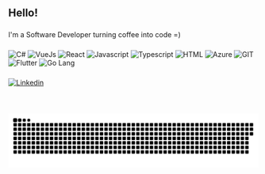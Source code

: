 <h2 align="left">Hello!</h2>

###

<p align="left">I'm a Software Developer turning coffee into code =)</p>

###

###

<div align="left">
  <img src="https://cdn.jsdelivr.net/gh/devicons/devicon@latest/icons/csharp/csharp-original.svg" height="30" width="42" alt="C#"/>
  <img src="https://cdn.jsdelivr.net/gh/devicons/devicon@latest/icons/vuejs/vuejs-original.svg" height="30" width="42" alt="VueJs"/>
  <img src="https://cdn.jsdelivr.net/gh/devicons/devicon@latest/icons/react/react-original.svg" height="30" width="42" alt="React"/>
  <img src="https://cdn.jsdelivr.net/gh/devicons/devicon@latest/icons/javascript/javascript-original.svg" height="30" width="42" alt="Javascript"/>
  <img src="https://cdn.jsdelivr.net/gh/devicons/devicon@latest/icons/typescript/typescript-plain.svg" height="30" width="42" alt="Typescript"/>
  <img src="https://cdn.jsdelivr.net/gh/devicons/devicon@latest/icons/html5/html5-original.svg" height="30" width="42" alt="HTML"/>
  <img src="https://cdn.jsdelivr.net/gh/devicons/devicon@latest/icons/azure/azure-original.svg" height="30" width="42" alt="Azure"/>
  <img src="https://cdn.jsdelivr.net/gh/devicons/devicon@latest/icons/git/git-original.svg" height="30" width="42" alt="GIT"/>
  <img src="https://cdn.jsdelivr.net/gh/devicons/devicon@latest/icons/flutter/flutter-original.svg" height="30" width="42" alt="Flutter"/>
  <img src="https://cdn.jsdelivr.net/gh/devicons/devicon@latest/icons/go/go-original-wordmark.svg" height="30" width="42" alt="Go Lang"/>
</div>

###

<div align="left">
  <a href="https://www.linkedin.com/in/tomazeto/" target="blank">
    <img src="https://img.shields.io/static/v1?message=LinkedIn&logo=linkedin&label=&color=0077B5&logoColor=white&labelColor=&style=for-the-badge" height="35" alt="Linkedin"  />
  </a>
</div>

###

<br clear="both">

![My contributions](https://github.com/packetspy/packetspy/blob/output/github-contribution-grid-snake-dark.svg)

###
